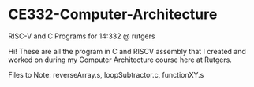# CE332-Computer-Architecture
RISC-V and C Programs for 14:332 @ rutgers

Hi! These are all the program in C and RISCV assembly that I created and worked on during my Computer Architecture 
course here at Rutgers.

Files to Note: reverseArray.s,  loopSubtractor.c,  functionXY.s
